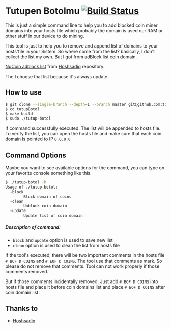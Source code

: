 # Tutupen Botolmu [![Build Status](https://travis-ci.org/tiduronline/tutupBotol.svg?branch=master)](https://travis-ci.org/tiduronline/tutupBotol)

This is just a simple command line to help you to add blocked coin miner domains into your hosts file which probably the domain is used our RAM or other stuff in our device to do mining. 

This tool is just to help you to remove and append list of domains to your hosts'file in your Sistem. So where come from the list? basically, I don't collect the list my own. But I got from adBlock list coin domain. 

[NoCoin adblock list](https://raw.githubusercontent.com/hoshsadiq/adblock-nocoin-list/master/hosts.txt) from [Hoshsadiq](https://github.com/hoshsadiq) repository. 

The I choose that list because it's always update.


## How to use

```bash
$ git clone --single-branch --depth=1 --branch master git@github.com:tiduronline/tutupBotol.git 
$ cd tutupBotol
$ make build
$ sudo ./tutup-botol
```
If command successfully executed. The list will be appended to hosts file. To verify the list, you can open the hosts file and make sure that each coin domain is pointed to IP `0.0.0.0`

## Command Options

Maybe you want to see available options for the command, you can type on your favorite console something like this.

```bash
$ ./tutup-botol -h
Usage of ./tutup-botol:
  -block
        Block domain of coins
  -clean
        Unblock coin domain
  -update
        Update list of coin domain
```

##### Description of command:
- `block` and `update` option is used to save new list
- `clean` option is used to clean the list from hosts file

If the tool's executed, there will be two important comments in the hosts file 
`# BOF D COINS` and `# EOF D COINS`. The tool use that comments as mark. So please do not remove that comments. Tool can not work properly if those comments removed. 

But if those comments incidentally removed. Just add `# BOF D COINS` into hosts file and place it before coin domains list and place `# EOF D COINS` after coin domain list. 

## Thanks to 
- [Hoshsadiq](https://github.com/hoshsadiq)